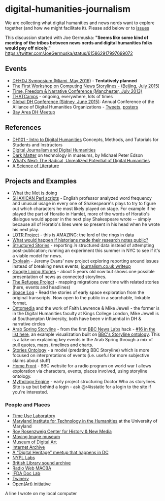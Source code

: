 # digital-humanities-journalism
We are collecting what digital humanities and news nerds want to explore together (and how we might facilitate it). Please add below or to [issues](https://github.com/livlab/digital-humanities-journalism/issues)

This discussion started with Joe Germuska: 
**"Seems like some kind of meeting of the tribes between news nerds and digital humanities folks would pay off nicely."** 
https://twitter.com/JoeGermuska/status/615862917997699072

## Events

* [DH+DJ Symposium (Miami, May 2016)](https://twitter.com/albertocairo/status/616571887569600512) - **Tentatively planned**
* [The First Workshop on Computing News Storylines - (Beijing, July 2015)](http://www.understandinglanguagebymachines.org/newsstory15/)
* [Time, Freedom & Narrative Conference (Manchester, July 2013)](https://timefreedomnarrative.wordpress.com/programme/)
* [THATCamps](http://thatcamp.org/) - ongoing, everywhere, lots of times
* [Global DH Conference (Sidney, June 2015)](http://dh2015.org/): Annual Conference of the Alliance of Digital Humanities Organizations - [Tweets](https://twitter.com/Geoffmuse/status/616156847486046208), [posters](https://www.dropbox.com/sh/xyf108tari5vw68/AAAuAUpMPOAFCqrfsc3UFJiea?dl=0)
* [Bay Area DH Meetup](http://www.meetup.com/BayAreaDH/)

## References

* [DH101 - Intro to Digital Humanities](http://dh101.humanities.ucla.edu/) Concepts, Methods, and Tutorials for Students and Instructors
* [Digital Journalism and Digital Humanities](http://www.dancohen.org/2012/02/08/digital-journalism-and-digital-humanities/)
* [Dark Matter](https://medium.com/tedx-experience/dark-matter-a6c7430d84d1) on technology in museums, by Michael Peter Edson
* [What’s Next: The Radical, Unrealized Potential of Digital Humanities](http://miriamposner.com/blog/whats-next-the-radical-unrealized-potential-of-digital-humanities/)
* [A Science of Literature](https://bostonreview.net/books-ideas/ben-merriman-moretti-jockers-digital-humanities)


## Projects and Examples

* [What the Met is doing](http://www.nytimes.com/2014/08/08/arts/design/museums-see-different-virtues-in-virtual-worlds.html?_r=1)
* [SHAXICAN Perl scripts](http://gabrielegan.com/shaxican/index.htm) - English professor analyzed word frequency and unusual usage in every one of Shakespeare's plays to try to figure out which characters he most likely played on stage. For example if he played the part of Horatio in Hamlet, more of the words of Horatio's dialogue would appear in the next play Shakespeare wrote -- simply because all of Horatio's lines were so present in his head when he wrote his next play.
* [LOTR Project](http://lotrproject.com/) - this is AMAZING: the lord of the rings in data 
* [What would happen if historians made their research notes public?](http://wcm1.web.rice.edu/open-notebook-history.html)
* [Structured Stories](http://www.structuredstories.com/) - reporting *in* structured data instead of attempting post-publication; running an experiment this summer in NYC to see if it's a viable model for news.
* [Explaain](http://explaain.com/) - Jeremy Evans' new project exploring reporting around issues instead of breaking news events; [journalism.co.uk writeup](https://www.journalism.co.uk/news/issues-not-news-how-explaain-wants-to-reinvent-the-article/s2/a565019/)
* [Google Living Stories](http://livingstories.googlelabs.com/) - about 5 years old now but shows one possible presentation of news as connected storylines.
* [The Refugee Project](http://www.therefugeeproject.org/#) - mapping migrations over time with related stories (here, events and headlines)
* [Space Log](http://spacelog.org/) - Read the stories of early space exploration from the original transcripts. Now open to the public in a searchable, linkable format.
* [Ontomedia](http://contextus.net/) and the work of Faith Lawrence & Mike Jewell - the former is in the Digital Humanities faculty at Kings College London, Mike Jewell is at Southampton University, both have been v influential in DH & narrative circles
* [Arab Spring Storyline](http://story-newshack.rhcloud.com/) - from the first [BBC News Labs](http://bbcnewslabs.co.uk) hack - [#16 in the list here](http://newshack.co.uk/newshack-2013/hacks/), an example visualization built on [BBC's Storyline ontology](http://www.bbc.co.uk/ontologies/storyline). This is a take on explaining key events in the Arab Spring through a mix of pull quotes, maps, timelines and charts.
* [Stories Ontology](http://contextus.net/stories) - a model (predating BBC Storyline) which is more focused on interpretations of events (i.e. useful for more subjective claims about stuff)
* [Home Front](http://homefront.ch.bbc.co.uk/) - BBC website for a radio program on world war I allows exploration via characters, events, places involved, using storyline ontology.
* [Mythology Engine](http://www.bbc.co.uk/blogs/researchanddevelopment/2010/03/the-mythology-engine-represent.shtml) - early project structuring Doctor Who as storylines. Site is up but behind a login - ask @r4isstatic for a login to the site if you're interested.

### People and Places
* [Time Use Laboratory](http://www.timeuselab.umd.edu/)
* [Maryland Institute for Technology in the Humanities](http://mith.umd.edu) at the University of Maryland
* [Roy Rosenzweig Center for History & New Media](http://chnm.gmu.edu/)
* [Moving Image museum](https://twitter.com/MovingImageNYC)
* [Museum of Digital Art](https://twitter.com/https://www.kickstarter.com/projects/muda/museum-of-digital-art)
* [Internet Archive](https://twitter.com/internetarchive) 
* [A “Digital Heritage” meetup that happens in DC](http://www.meetup.com/Digital-Cultural-Heritage-DC/events/220712318/?a=md2_grp&rv=md2&_af_eid=220712318&_af=event)
* [NYPL Labs](https://twitter.com/nypl_labs)
* [British Library sound archive](https://twitter.com/soundarchive)
* [Radio Web MACBA](https://twitter.com/Radio_Web_MACBA)
* [IFDA Doc Lab](https://twitter.com/DocLab)
* [Twinery](http://twinery.org/)
* [Open(Art) initiative](http://openart.eyebeam.org/)


A line I wrote on my local computer
